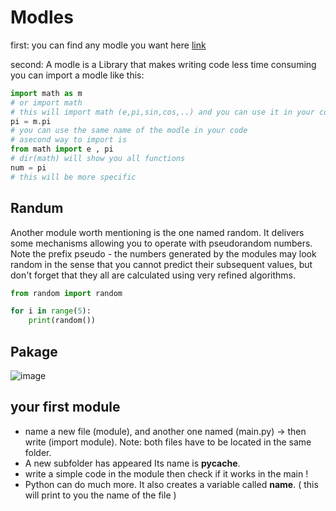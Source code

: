 # Modles
first: you can find any modle you want here 
[link](https://docs.python.org/3/py-modindex.html)

second:
 A modle is a Library that makes writing code less time consuming
you can import a modle like this:
```python
import math as m 
# or import math 
# this will import math (e,pi,sin,cos,..) and you can use it in your code as 
pi = m.pi
# you can use the same name of the modle in your code 
# asecond way to import is 
from math import e , pi 
# dir(math) will show you all functions
num = pi
# this will be more specific  
```
## Randum
Another module worth mentioning is the one named random.
It delivers some mechanisms allowing you to operate with pseudorandom numbers.
Note the prefix pseudo - the numbers generated by the modules may look random in the sense that you cannot predict their subsequent values, but don't forget that they all are calculated using very refined algorithms.
```python
from random import random

for i in range(5):
    print(random())
```

## Pakage 
![image](https://i1.wp.com/www.programmingcamp.org/wp-content/uploads/2020/06/pack.jpg?fit=1280%2C720&ssl=1)
## your first module
- name a new file (module), and another one named (main.py) -> then write (import module). Note: both files have to be located in the same folder.
- A new subfolder has appeared Its name is __pycache__.
- write a simple code in the module then check if it works in the main !
- Python can do much more. It also creates a variable called __name__. ( this will print to you the name of the file )
